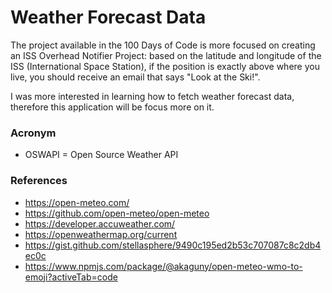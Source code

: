 # Weather Forecast Data

The project available in the 100 Days of Code is more focused on creating an ISS Overhead Notifier Project: based on the latitude and longitude of the ISS (International Space Station), if the position is exactly above where you live, you should receive an email that says "Look at the Ski!".

I was more interested in learning how to fetch weather forecast data, therefore this application will be focus more on it.

### Acronym

- OSWAPI = Open Source Weather API

### References

- https://open-meteo.com/
- https://github.com/open-meteo/open-meteo
- https://developer.accuweather.com/
- https://openweathermap.org/current
- https://gist.github.com/stellasphere/9490c195ed2b53c707087c8c2db4ec0c
- https://www.npmjs.com/package/@akaguny/open-meteo-wmo-to-emoji?activeTab=code
